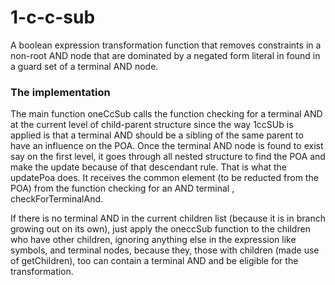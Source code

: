 # 1-c-c-sub

A boolean expression transformation function that removes constraints in a non-root AND node that are dominated 
by a negated form literal in found in a guard set of a terminal AND node.

### The implementation

The main function oneCcSub calls the function checking for a terminal AND at the current level of child-parent structure since the way 1ccSUb is applied is that a  terminal AND should be a sibling of the same parent to have an influence on the POA. Once the terminal AND node is found to exist say on the first level, it goes through all nested structure to find the POA and make the update because of that descendant rule. That is what the updatePoa does. It receives the common element (to be reducted from the POA) from the function checking for an AND terminal , checkForTerminalAnd.

If there is no terminal AND in the current children list (because it is in branch growing out on its own), just apply the oneccSub function to the children who have other children, ignoring anything else in the expression like symbols, and terminal nodes, because they, those with children (made use of getChildren), too can contain a terminal AND and be eligible for the transformation.